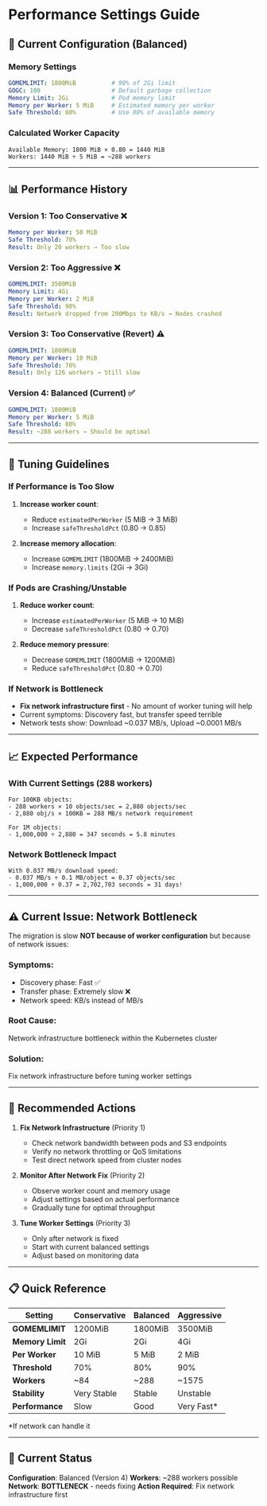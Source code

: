 # Performance Settings Guide

## 🎯 **Current Configuration (Balanced)**

### **Memory Settings**
```yaml
GOMEMLIMIT: 1800MiB          # 90% of 2Gi limit
GOGC: 100                    # Default garbage collection
Memory Limit: 2Gi            # Pod memory limit
Memory per Worker: 5 MiB     # Estimated memory per worker
Safe Threshold: 80%          # Use 80% of available memory
```

### **Calculated Worker Capacity**
```
Available Memory: 1800 MiB × 0.80 = 1440 MiB
Workers: 1440 MiB ÷ 5 MiB = ~288 workers
```

---

## 📊 **Performance History**

### **Version 1: Too Conservative** ❌
```yaml
Memory per Worker: 50 MiB
Safe Threshold: 70%
Result: Only 20 workers → Too slow
```

### **Version 2: Too Aggressive** ❌
```yaml
GOMEMLIMIT: 3500MiB
Memory Limit: 4Gi
Memory per Worker: 2 MiB
Safe Threshold: 90%
Result: Network dropped from 200Mbps to KB/s → Nodes crashed
```

### **Version 3: Too Conservative (Revert)** ⚠️
```yaml
GOMEMLIMIT: 1800MiB
Memory per Worker: 10 MiB
Safe Threshold: 70%
Result: Only 126 workers → Still slow
```

### **Version 4: Balanced (Current)** ✅
```yaml
GOMEMLIMIT: 1800MiB
Memory per Worker: 5 MiB
Safe Threshold: 80%
Result: ~288 workers → Should be optimal
```

---

## 🔧 **Tuning Guidelines**

### **If Performance is Too Slow**
1. **Increase worker count**:
   - Reduce `estimatedPerWorker` (5 MiB → 3 MiB)
   - Increase `safeThresholdPct` (0.80 → 0.85)
   
2. **Increase memory allocation**:
   - Increase `GOMEMLIMIT` (1800MiB → 2400MiB)
   - Increase `memory.limits` (2Gi → 3Gi)

### **If Pods are Crashing/Unstable**
1. **Reduce worker count**:
   - Increase `estimatedPerWorker` (5 MiB → 10 MiB)
   - Decrease `safeThresholdPct` (0.80 → 0.70)

2. **Reduce memory pressure**:
   - Decrease `GOMEMLIMIT` (1800MiB → 1200MiB)
   - Reduce `safeThresholdPct` (0.80 → 0.70)

### **If Network is Bottleneck**
- **Fix network infrastructure first** - No amount of worker tuning will help
- Current symptoms: Discovery fast, but transfer speed terrible
- Network tests show: Download ~0.037 MB/s, Upload ~0.0001 MB/s

---

## 📈 **Expected Performance**

### **With Current Settings (288 workers)**
```
For 100KB objects:
- 288 workers × 10 objects/sec = 2,880 objects/sec
- 2,880 obj/s × 100KB = 288 MB/s network requirement

For 1M objects:
- 1,000,000 ÷ 2,880 = 347 seconds = 5.8 minutes
```

### **Network Bottleneck Impact**
```
With 0.037 MB/s download speed:
- 0.037 MB/s ÷ 0.1 MB/object = 0.37 objects/sec
- 1,000,000 ÷ 0.37 = 2,702,703 seconds = 31 days!
```

---

## ⚠️ **Current Issue: Network Bottleneck**

The migration is slow **NOT because of worker configuration** but because of network issues:

### **Symptoms**:
- Discovery phase: Fast ✅
- Transfer phase: Extremely slow ❌
- Network speed: KB/s instead of MB/s

### **Root Cause**:
Network infrastructure bottleneck within the Kubernetes cluster

### **Solution**:
Fix network infrastructure before tuning worker settings

---

## 🎯 **Recommended Actions**

1. **Fix Network Infrastructure** (Priority 1)
   - Check network bandwidth between pods and S3 endpoints
   - Verify no network throttling or QoS limitations
   - Test direct network speed from cluster nodes

2. **Monitor After Network Fix** (Priority 2)
   - Observe worker count and memory usage
   - Adjust settings based on actual performance
   - Gradually tune for optimal throughput

3. **Tune Worker Settings** (Priority 3)
   - Only after network is fixed
   - Start with current balanced settings
   - Adjust based on monitoring data

---

## 📋 **Quick Reference**

| Setting | Conservative | Balanced | Aggressive |
|---------|-------------|----------|-----------|
| **GOMEMLIMIT** | 1200MiB | 1800MiB | 3500MiB |
| **Memory Limit** | 2Gi | 2Gi | 4Gi |
| **Per Worker** | 10 MiB | 5 MiB | 2 MiB |
| **Threshold** | 70% | 80% | 90% |
| **Workers** | ~84 | ~288 | ~1575 |
| **Stability** | Very Stable | Stable | Unstable |
| **Performance** | Slow | Good | Very Fast* |

*If network can handle it

---

## 🚀 **Current Status**

**Configuration**: Balanced (Version 4)
**Workers**: ~288 workers possible
**Network**: **BOTTLENECK** - needs fixing
**Action Required**: Fix network infrastructure first
